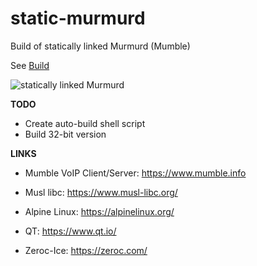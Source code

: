 # static-murmurd
Build of statically linked Murmurd (Mumble)

See [Build](https://github.com/lexesv/staticmurmurd/blob/master/BUILD.MD)

![statically linked Murmurd](https://raw.githubusercontent.com/lexesv/staticmurmurd/master/files/scr1.png)

**TODO**

- Create auto-build shell script
- Build 32-bit version

**LINKS**

- Mumble VoIP Client/Server: https://www.mumble.info

- Musl libc: https://www.musl-libc.org/

- Alpine Linux: https://alpinelinux.org/

- QT: https://www.qt.io/

- Zeroc-Ice: https://zeroc.com/


